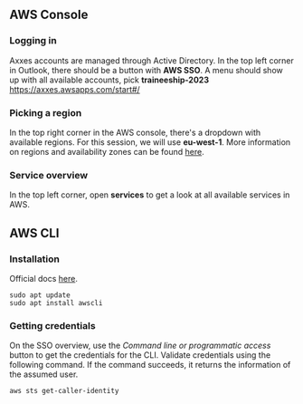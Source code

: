 ## AWS Console

### Logging in

Axxes accounts are managed through Active Directory. In the top left corner in Outlook, there should be a button with
**AWS SSO**. A menu should show up with all available accounts, pick **traineeship-2023**
https://axxes.awsapps.com/start#/

### Picking a region

In the top right corner in the AWS console, there's a dropdown with available regions. For this session, we will use
**eu-west-1**. More information on regions and availability zones can be
found [here](https://aws.amazon.com/about-aws/global-infrastructure/regions_az/).

### Service overview

In the top left corner, open **services** to get a look at all available services in AWS.

## AWS CLI

### Installation

Official docs [here](https://docs.aws.amazon.com/cli/latest/userguide/install-cliv2-linux.html).

```shell
sudo apt update
sudo apt install awscli
```

### Getting credentials

On the SSO overview, use the *Command line or programmatic access* button to get the credentials for the CLI. Validate
credentials using the following command. If the command succeeds, it returns the information of the assumed user.

```shell
aws sts get-caller-identity
```